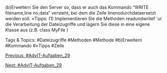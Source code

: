 (b)Erweitern Sie den Server so, dass er auch das Kommando ”WRITE ﬁlename,line no,data”
versteht, bei dem die Zeile linenodurchdataersetzt werden soll.
⋄Tipps:
(1) Implementieren Sie die Methoden readundwritef¨ur die Verarbeitung der Dateizugriﬀe und lagern
Sie diese in eine eigene Klasse aus (z.B. class MyFile )

   Tags & Topics:
   #Dateizugriﬀe
   #Methoden
   #Methode
   #b)Erweitern
   #Kommando
   #⋄Tipps
   #Zeile

[Previous: #AdvIT-Aufgaben_29](AdvIT-Aufgaben_29.md)

[Next: #AdvIT-Aufgaben_29](AdvIT-Aufgaben_29.md)